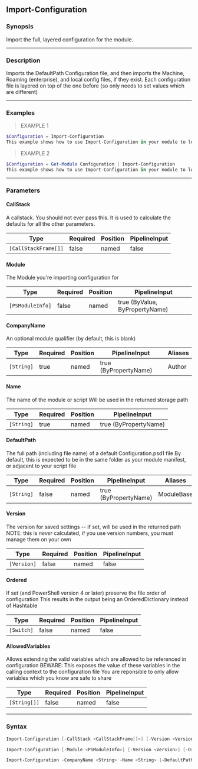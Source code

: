 Import-Configuration
--------------------

### Synopsis
Import the full, layered configuration for the module.

---

### Description

Imports the DefaultPath Configuration file, and then imports the Machine, Roaming (enterprise), and local config files, if they exist.
Each configuration file is layered on top of the one before (so only needs to set values which are different)

---

### Examples
> EXAMPLE 1

```PowerShell
$Configuration = Import-Configuration
This example shows how to use Import-Configuration in your module to load the cached data
```
> EXAMPLE 2

```PowerShell
$Configuration = Get-Module Configuration | Import-Configuration
This example shows how to use Import-Configuration in your module to load data cached for another module
```

---

### Parameters
#### **CallStack**
A callstack. You should not ever pass this.
It is used to calculate the defaults for all the other parameters.

|Type                |Required|Position|PipelineInput|
|--------------------|--------|--------|-------------|
|`[CallStackFrame[]]`|false   |named   |false        |

#### **Module**
The Module you're importing configuration for

|Type            |Required|Position|PipelineInput                 |
|----------------|--------|--------|------------------------------|
|`[PSModuleInfo]`|false   |named   |true (ByValue, ByPropertyName)|

#### **CompanyName**
An optional module qualifier (by default, this is blank)

|Type      |Required|Position|PipelineInput        |Aliases|
|----------|--------|--------|---------------------|-------|
|`[String]`|true    |named   |true (ByPropertyName)|Author |

#### **Name**
The name of the module or script
Will be used in the returned storage path

|Type      |Required|Position|PipelineInput        |
|----------|--------|--------|---------------------|
|`[String]`|true    |named   |true (ByPropertyName)|

#### **DefaultPath**
The full path (including file name) of a default Configuration.psd1 file
By default, this is expected to be in the same folder as your module manifest, or adjacent to your script file

|Type      |Required|Position|PipelineInput        |Aliases   |
|----------|--------|--------|---------------------|----------|
|`[String]`|false   |named   |true (ByPropertyName)|ModuleBase|

#### **Version**
The version for saved settings -- if set, will be used in the returned path
NOTE: this is *never* calculated, if you use version numbers, you must manage them on your own

|Type       |Required|Position|PipelineInput|
|-----------|--------|--------|-------------|
|`[Version]`|false   |named   |false        |

#### **Ordered**
If set (and PowerShell version 4 or later) preserve the file order of configuration
This results in the output being an OrderedDictionary instead of Hashtable

|Type      |Required|Position|PipelineInput|
|----------|--------|--------|-------------|
|`[Switch]`|false   |named   |false        |

#### **AllowedVariables**
Allows extending the valid variables which are allowed to be referenced in configuration
BEWARE: This exposes the value of these variables in the calling context to the configuration file
You are reponsible to only allow variables which you know are safe to share

|Type        |Required|Position|PipelineInput|
|------------|--------|--------|-------------|
|`[String[]]`|false   |named   |false        |

---

### Syntax
```PowerShell
Import-Configuration [-CallStack <CallStackFrame[]>] [-Version <Version>] [-Ordered] [-AllowedVariables <String[]>] [<CommonParameters>]
```
```PowerShell
Import-Configuration [-Module <PSModuleInfo>] [-Version <Version>] [-Ordered] [-AllowedVariables <String[]>] [<CommonParameters>]
```
```PowerShell
Import-Configuration -CompanyName <String> -Name <String> [-DefaultPath <String>] [-Version <Version>] [-Ordered] [-AllowedVariables <String[]>] [<CommonParameters>]
```
